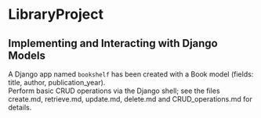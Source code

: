 # LibraryProject

## Implementing and Interacting with Django Models

A Django app named `bookshelf` has been created with a Book model (fields: title, author, publication_year).  
Perform basic CRUD operations via the Django shell; see the files create.md, retrieve.md, update.md, delete.md and CRUD_operations.md for details.
